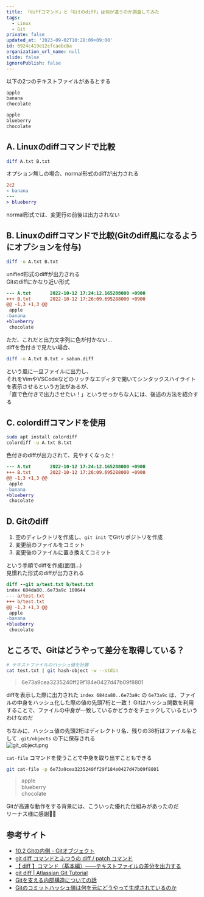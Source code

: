 ```yaml
---
title: 「diffコマンド」と「Gitのdiff」は何が違うのか調査してみた
tags:
  - Linux
  - Git
private: false
updated_at: '2023-09-02T10:28:09+09:00'
id: 6924c419e12cfcaebcba
organization_url_name: null
slide: false
ignorePublish: false
---
```


以下の2つのテキストファイルがあるとする  

```A.txt
apple
banana
chocolate
```

```B.txt
apple
blueberry
chocolate
```

## A. Linuxのdiffコマンドで比較

```sh
diff A.txt B.txt
```

オプション無しの場合、normal形式のdiffが出力される

```diff
2c2
< banana
---
> blueberry
```

normal形式では、変更行の前後は出力されない

## B. Linuxのdiffコマンドで比較(Gitのdiff風になるようにオプションを付与)

```sh
diff -u A.txt B.txt
```

unified形式のdiffが出力される  
Gitのdiffにかなり近い形式  

```diff
--- A.txt       2022-10-12 17:24:12.165288000 +0900
+++ B.txt       2022-10-12 17:26:09.695288000 +0900
@@ -1,3 +1,3 @@
 apple
-banana
+blueberry
 chocolate
```

ただ、これだと出力文字列に色が付かない...  
diffを色付きで見たい場合、  

```sh
diff -u A.txt B.txt > sabun.diff
```

という風に一旦ファイルに出力し、  
それをVimやVSCodeなどのリッチなエディタで開いてシンタックスハイライトを表示させるという方法があるが、  
「直で色付きで出力させたい！」というせっかちな人には、後述の方法を紹介する  

## C. colordiffコマンドを使用

```sh
sudo apt install colordiff
colordiff -u A.txt B.txt
```

色付きのdiffが出力されて、見やすくなった！  

```diff
--- A.txt       2022-10-12 17:24:12.165288000 +0900
+++ B.txt       2022-10-12 17:26:09.695288000 +0900
@@ -1,3 +1,3 @@
 apple
-banana
+blueberry
 chocolate
```

## D. Gitのdiff

1. 空のディレクトリを作成し、`git init` でGitリポジトリを作成
2. 変更前のファイルをコミット
3. 変更後のファイルに置き換えてコミット

という手順でdiffを作成(面倒...)  
見慣れた形式のdiffが出力される  

```diff
diff --git a/test.txt b/test.txt
index 684da80..6e73a9c 100644
--- a/test.txt
+++ b/test.txt
@@ -1,3 +1,3 @@
 apple
-banana
+blueberry
 chocolate
```

## ところで、Gitはどうやって差分を取得している？

```sh
# テキストファイルのハッシュ値を計算
cat test.txt | git hash-object -w --stdin
```

> 6e73a9cea3235240ff29f184e0427d47b09f8801

diffを表示した際に出力された `index 684da80..6e73a9c` の `6e73a9c` は、ファイルの中身をハッシュ化した際の値の先頭7桁と一致！
Gitはハッシュ関数を利用することで、ファイルの中身が一致しているかどうかをチェックしているというわけなのだ  

ちなみに、ハッシュ値の先頭2桁はディレクトリ名、残りの38桁はファイル名として `.git/objects` の下に保存される  
![git_object.png](https://qiita-image-store.s3.ap-northeast-1.amazonaws.com/0/675511/d0124213-4c14-d2fb-0ad4-b3449b121dbc.png)

`cat-file` コマンドを使うことで中身を取り出すこともできる  

```sh
git cat-file -p 6e73a9cea3235240ff29f184e0427d47b09f8801
```

> apple  
> blueberry  
> chocolate  

Gitが高速な動作をする背景には、こういった優れた仕組みがあったのだ  
リーナス様に感謝🙇‍♂️

## 参考サイト

- [10.2 Gitの内側 - Gitオブジェクト](https://git-scm.com/book/ja/v2/Git%E3%81%AE%E5%86%85%E5%81%B4-Git%E3%82%AA%E3%83%96%E3%82%B8%E3%82%A7%E3%82%AF%E3%83%88)
- [git diff コマンドとふつうの diff / patch コマンド](https://gotohayato.com/content/108/)
- [【 diff 】コマンド（基本編）――テキストファイルの差分を出力する](https://atmarkit.itmedia.co.jp/ait/articles/1704/13/news021.html)
- [git diff | Atlassian Git Tutorial](https://www.atlassian.com/ja/git/tutorials/saving-changes/git-diff)
- [Gitを支える内部構造についての話](https://techblog.timers-inc.com/entry/2016/11/14/113154)
- [Gitのコミットハッシュ値は何を元にどうやって生成されているのか](https://engineering.mercari.com/blog/entry/2016-02-08-173000/)
